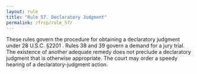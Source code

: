 ```yaml
---
layout: rule
title: "Rule 57. Declaratory Judgment"
permalink: /frcp/rule_57/
---
```


These rules govern the procedure for obtaining a declaratory judgment under 28 U.S.C. §2201 . Rules 38 and 39 govern a demand for a jury trial. The existence of another adequate remedy does not preclude a declaratory judgment that is otherwise appropriate. The court may order a speedy hearing of a declaratory-judgment action.
